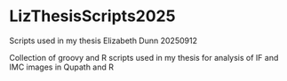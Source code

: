 # LizThesisScripts2025
Scripts used in my thesis
Elizabeth Dunn 20250912

Collection of groovy and R scripts used in my thesis for analysis of IF and IMC images in Qupath and R
